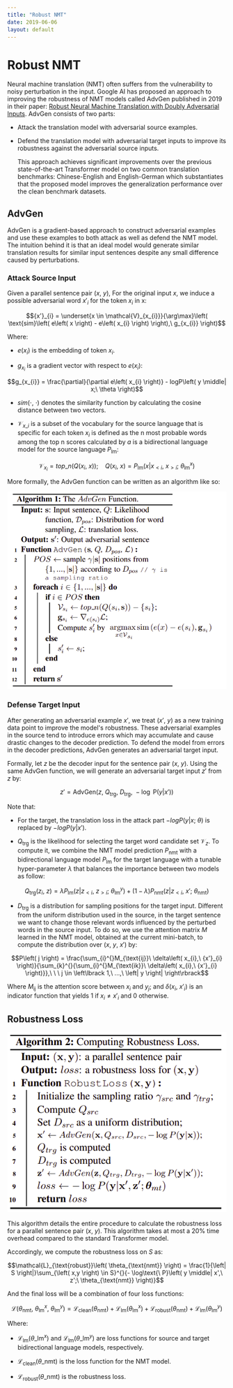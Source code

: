 ```yaml
---
title: "Robust NMT"
date: 2019-06-06
layout: default
---
```


# Robust NMT
Neural machine translation (NMT) often suffers from the vulnerability to
noisy perturbation in the input. Google AI has proposed an approach to
improving the robustness of NMT models called AdvGen published in 2019
in their paper: [Robust Neural Machine Translation with Doubly
Adversarial Inputs](https://arxiv.org/pdf/1906.02443.pdf). AdvGen
consists of two parts:

-   Attack the translation model with adversarial source examples.

-   Defend the translation model with adversarial target inputs to
    improve its robustness against the adversarial source inputs.

    This approach achieves significant improvements over the previous
    state-of-the-art Transformer model on two common translation
    benchmarks: Chinese-English and English-German which substantiates
    that the proposed model improves the generalization performance over
    the clean benchmark datasets.

AdvGen
------

AdvGen is a gradient-based approach to construct adversarial examples
and use these examples to both attack as well as defend the NMT model.
The intuition behind it is that an ideal model would generate similar
translation results for similar input sentences despite any small
difference caused by perturbations.

### Attack Source Input

Given a parallel sentence pair $(x,\ y)$, For the original input $x$, we
induce a possible adversarial word ${x'}_{i}$ for the token $x_{i}$ in
x:

$${x'}_{i} = \underset{x \in \mathcal{V}_{x_{i}}}{\arg\max}\left( \text{sim}\left( e\left( x \right) - e\left( x_{i} \right) \right),\ g_{x_{i}} \right)$$

Where:

-   $e\left( x_{i} \right)$ is the embedding of token $x_{i}$.

-   $g_{x_{i}}$ is a gradient vector with respect to
    $e\left( x_{i} \right)$:

$$g_{x_{i}} = \frac{\partial}{\partial e\left( x_{i} \right)} - logP\left( y \middle| x;\ \theta \right)$$

-   $sim( \cdot ,\  \cdot )$ denotes the similarity function by
    calculating the cosine distance between two vectors.

-   <span>$\mathcal{V}_{x\_{i}}$</span> is a subset of the vocabulary for
    the source language that is specific for each token <span>$x_{i}$</span>
    is defined as the n most probable words among the top n scores calculated
    by $a$ is a bidirectional language model for the source language
    <span>$P_{\text{lm}}$</span>:

$$\mathcal{V}_{x_{i}} = top\_ n\left( Q\left( x_{i},\ x \right) \right);\ \ \ \ Q\left( x_{i},\ x \right) = P_{\text{lm}}\left( x \middle| x_{< i},\ x_{> i};\ \theta_{\text{lm}}^{x} \right)$$

More formally, the AdvGen function can be written as an algorithm like so:

<div align="center">
    <img src="media/Robust_NMT/image1.png" width=550>
</div>

### Defense Target Input

After generating an adversarial example $x'$, we treat $(x',\ y)$ as a
new training data point to improve the model's robustness. These
adversarial examples in the source tend to introduce errors which may
accumulate and cause drastic changes to the decoder prediction. To
defend the model from errors in the decoder predictions, AdvGen
generates an adversarial target input.

Formally, let $z$ be the decoder input for the sentence pair $(x,\ y)$.
Using the same AdvGen function, we will generate an adversarial target
input $z'$ from $z$ by:

$$z' = \text{AdvGen}\left( z,\ Q_{\text{trg}},\ D_{\text{trg}},\  - \log\text{\ P}\left( y \middle| x' \right) \right)$$

Note that:

-   For the target, the translation loss in the attack part
    $- logP\left( y \middle| x;\ \theta \right)$ is replaced by
    $- logP\left( y \middle| x' \right)$.

-   <span>$Q_{\text{trg}}$</span> is the likelihood for selecting the target
    word candidate set <span>$\mathcal{V}_{z}$</span>. To compute it, we combine
    the NMT model prediction <span>$P_{\text{nmt}}$</span> with a bidirectional
    language model <span>$P_{\text{lm}}$</span> for the target language with a
    tunable hyper-parameter <span>$\lambda$<span> that balances the importance
    between two models as follow:

$$Q_{\text{trg}}\left( z_{i},\ z \right) = \lambda P_{\text{lm}}\left( z \middle| z_{< i},\ z_{> i};\ \theta_{\text{lm}}^{y} \right) + \left( 1 - \lambda \right)P_{\text{nmt}}\left( z \middle| z_{< i},\ x';\ \theta_{\text{nmt}} \right)$$

-   $D_{\text{trg}}$ is a distribution for sampling positions for the
    target input. Different from the uniform distribution used in the
    source, in the target sentence we want to change those relevant
    words influenced by the perturbed words in the source input. To do
    so, we use the attention matrix $M$ learned in the NMT model,
    obtained at the current mini-batch, to compute the distribution over
    $(x,\ y,\ x')$ by:

$$P\left( j \right) = \frac{\sum_{i}^{}M_{\text{ij}}\ \delta\left( x_{i},\ {x'}_{i} \right)}{\sum_{k}^{}{\sum_{i}^{}M_{\text{ik}}\ \delta\left( x_{i},\ {x'}_{i} \right)}},\ \ \ j \in \left\lbrack 1,\ ...,\ \left| y \right| \right\rbrack$$

Where <span>$M_{\text{ij}}$</span> is the attention score between
<span>$x_{i}$</span> and <span>$y_{j}$</span>; and
<span>$\delta\left( x_{i},\ {x'}_{i} \right)$</span> is an indicator function
that yields 1 if <span>$x_{i} \neq {x'}_{i}$</span> and 0 otherwise.

Robustness Loss
---------------

<div align="center">
    <img src="media/Robust_NMT/image2.png" width=550>
</div>

This algorithm details the entire procedure to
calculate the robustness loss for a parallel sentence pair $(x,\ y)$.
This algorithm takes at most a 20% time overhead compared to the
standard Transformer model.

Accordingly, we compute the robustness loss on $S$ as:

$$\mathcal{L}_{\text{robust}}\left( \theta_{\text{nmt}} \right) = \frac{1}{\left| S \right|}\sum_{\left( x,y \right) \in S}^{}{- \log\text{\ P}\left( y \middle| x',\ z';\ \theta_{\text{nmt}} \right)}$$

And the final loss will be a combination of four loss functions:

$$\mathcal{L}\left( \theta_{\text{nmt}},\ \theta_{\text{lm}}^{x},\ \theta_{\text{lm}}^{y} \right) = \mathcal{L}_{\text{clean}}\left( \theta_{\text{nmt}} \right) + \mathcal{L}_{\text{lm}}\left( \theta_{\text{lm}}^{x} \right) + \mathcal{L}_{\text{robust}}\left( \theta_{\text{nmt}} \right) + \mathcal{L}_{\text{lm}}\left( \theta_{\text{lm}}^{y} \right)$$


Where:

-   <span>$\mathcal{L}_{\text{lm}}\left( \theta\_{\text{lm}}^{x} \right)$</span>
    and <span>$\mathcal{L}_{\text{lm}}\left( \theta\_{\text{lm}}^{y} \right)$</span>
    are loss functions for source and target bidirectional language models,
    respectively.

-   <span>$\mathcal{L}_{\text{clean}}\left( \theta\_{\text{nmt}} \right)$</span>
    is the loss function for the NMT model.

-   <span>$\mathcal{L}_{\text{robust}}\left( \theta\_{\text{nmt}} \right)$</span>
    is the robustness loss.
